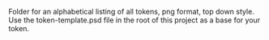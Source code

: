 Folder for an alphabetical listing of all tokens, png format, top down style. Use the token-template.psd file in the root of this project as a base for your token. 
